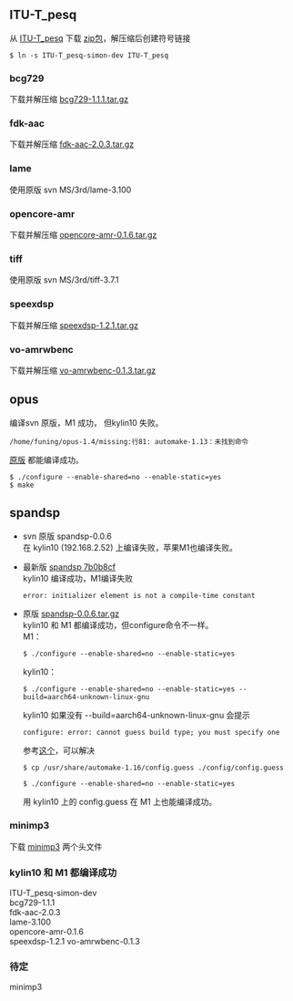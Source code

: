 ## ITU-T_pesq
从 [ITU-T_pesq](https://github.com/simon-fu/ITU-T_pesq/tree/simon-dev) 下载 [zip包](https://codeload.github.com/simon-fu/ITU-T_pesq/zip/refs/heads/simon-dev)，解压缩后创建符号链接
```shell
$ ln -s ITU-T_pesq-simon-dev ITU-T_pesq
```  

### bcg729
下载并解压缩 [bcg729-1.1.1.tar.gz](https://gitlab.linphone.org/BC/public/bcg729/-/archive/1.1.1/bcg729-1.1.1.tar.gz) 

### fdk-aac
下载并解压缩 [fdk-aac-2.0.3.tar.gz](https://jaist.dl.sourceforge.net/project/opencore-amr/fdk-aac/fdk-aac-2.0.3.tar.gz)  

### lame
使用原版 svn MS/3rd/lame-3.100

### opencore-amr
下载并解压缩 [opencore-amr-0.1.6.tar.gz](https://jaist.dl.sourceforge.net/project/opencore-amr/opencore-amr/opencore-amr-0.1.6.tar.gz)  

### tiff
使用原版 svn MS/3rd/tiff-3.7.1

### speexdsp
下载并解压缩 [speexdsp-1.2.1.tar.gz](https://ftp.osuosl.org/pub/xiph/releases/speex/speexdsp-1.2.1.tar.gz)

### vo-amrwbenc
下载并解压缩 [vo-amrwbenc-0.1.3.tar.gz](https://jaist.dl.sourceforge.net/project/opencore-amr/vo-amrwbenc/vo-amrwbenc-0.1.3.tar.gz)  


## opus
编译svn 原版，M1 成功， 但kylin10 失败。
```
/home/funing/opus-1.4/missing:行81: automake-1.13：未找到命令
```
[原版](https://downloads.xiph.org/releases/opus/opus-1.4.tar.gz) 都能编译成功。
```shell
$ ./configure --enable-shared=no --enable-static=yes
$ make
```

## spandsp  

- svn 原版 spandsp-0.0.6   
  在 kylin10 (192.168.2.52) 上编译失败，苹果M1也编译失败。  

- 最新版 [spandsp 7b0b8cf](https://github.com/freeswitch/spandsp/commit/7b0b8cf3d42b725405bcc63145de5e280265ce4e)   
  kylin10 编译成功，M1编译失败
    ```
    error: initializer element is not a compile-time constant
    ```
- 原版 [spandsp-0.0.6.tar.gz](https://src.fedoraproject.org/lookaside/pkgs/spandsp/spandsp-0.0.6.tar.gz/897d839516a6d4edb20397d4757a7ca3/spandsp-0.0.6.tar.gz)   
  kylin10 和 M1 都编译成功，但configure命令不一样。  
  M1： 
    ```shell  
    $ ./configure --enable-shared=no --enable-static=yes 
    ```

  
  kylin10：    
    ```shell
    $ ./configure --enable-shared=no --enable-static=yes --build=aarch64-unknown-linux-gnu
    ```
  kylin10 如果没有 --build=aarch64-unknown-linux-gnu 会提示
    ```shell
    configure: error: cannot guess build type; you must specify one
    ```
  参考[这个](https://stackoverflow.com/questions/4810996/how-to-resolve-configure-guessing-build-type-failure)，可以解决
    ```shell
    $ cp /usr/share/automake-1.16/config.guess ./config/config.guess

    $ ./configure --enable-shared=no --enable-static=yes
    ```
  用 kylin10 上的 config.guess 在 M1 上也能编译成功。

### minimp3
下载 [minimp3](https://github.com/lieff/minimp3) 两个头文件 

### kylin10 和 M1 都编译成功
ITU-T_pesq-simon-dev  
bcg729-1.1.1  
fdk-aac-2.0.3  
lame-3.100  
opencore-amr-0.1.6  
speexdsp-1.2.1
vo-amrwbenc-0.1.3

### 待定
minimp3  

